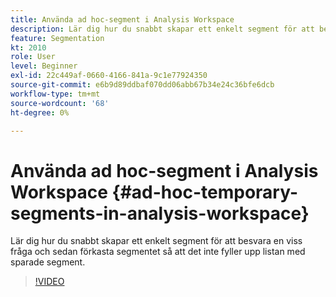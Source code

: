 ```yaml
---
title: Använda ad hoc-segment i Analysis Workspace
description: Lär dig hur du snabbt skapar ett enkelt segment för att besvara en viss fråga och sedan förkasta segmentet så att det inte fyller upp listan med sparade segment.
feature: Segmentation
kt: 2010
role: User
level: Beginner
exl-id: 22c449af-0660-4166-841a-9c1e77924350
source-git-commit: e6b9d89ddbaf070dd06abb67b34e24c36bfe6dcb
workflow-type: tm+mt
source-wordcount: '68'
ht-degree: 0%

---
```


# Använda ad hoc-segment i Analysis Workspace {#ad-hoc-temporary-segments-in-analysis-workspace}

Lär dig hur du snabbt skapar ett enkelt segment för att besvara en viss fråga och sedan förkasta segmentet så att det inte fyller upp listan med sparade segment.

>[!VIDEO](https://video.tv.adobe.com/v/23978/?quality=12&learn=on)
